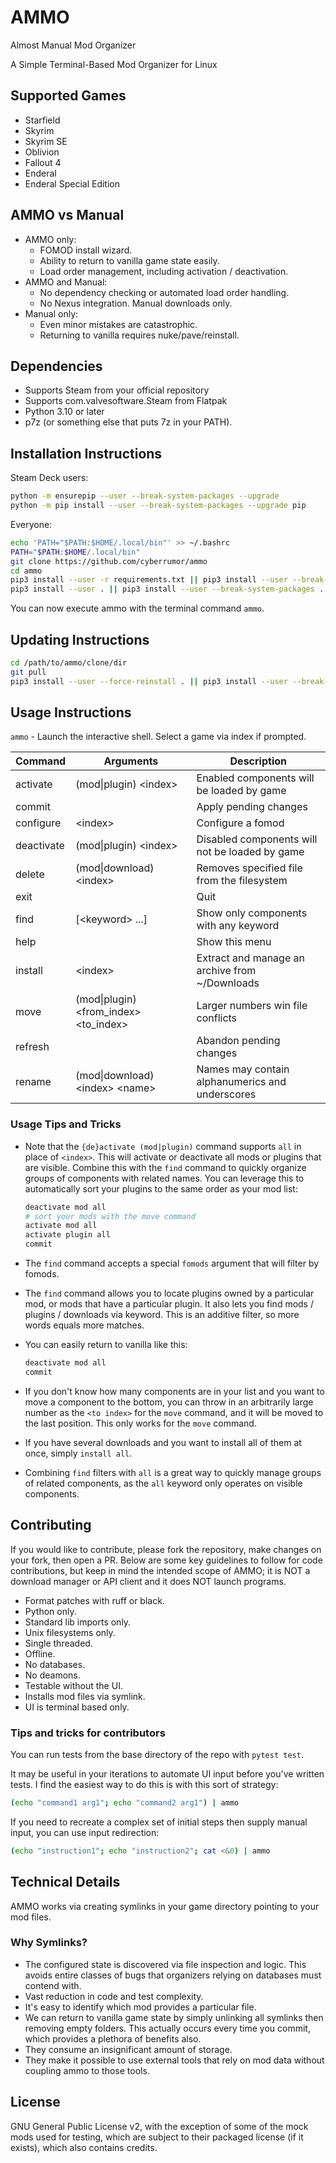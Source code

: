 # AMMO

Almost Manual Mod Organizer

A Simple Terminal-Based Mod Organizer for Linux

## Supported Games

- Starfield
- Skyrim
- Skyrim SE
- Oblivion
- Fallout 4
- Enderal
- Enderal Special Edition

## AMMO vs Manual

- AMMO only:
  - FOMOD install wizard.
  - Ability to return to vanilla game state easily.
  - Load order management, including activation / deactivation.
- AMMO and Manual:
  - No dependency checking or automated load order handling.
  - No Nexus integration. Manual downloads only.
- Manual only:
  - Even minor mistakes are catastrophic.
  - Returning to vanilla requires nuke/pave/reinstall.

## Dependencies

- Supports Steam from your official repository
- Supports com.valvesoftware.Steam from Flatpak
- Python 3.10 or later
- p7z (or something else that puts 7z in your PATH).

## Installation Instructions

Steam Deck users:

```sh
python -m ensurepip --user --break-system-packages --upgrade
python -m pip install --user --break-system-packages --upgrade pip
```

Everyone:

```sh
echo 'PATH="$PATH:$HOME/.local/bin"' >> ~/.bashrc
PATH="$PATH:$HOME/.local/bin"
git clone https://github.com/cyberrumor/ammo
cd ammo
pip3 install --user -r requirements.txt || pip3 install --user --break-system-packages -r requirements.txt
pip3 install --user . || pip3 install --user --break-system-packages .
```

You can now execute ammo with the terminal command `ammo`.

## Updating Instructions

```sh
cd /path/to/ammo/clone/dir
git pull
pip3 install --user --force-reinstall . || pip3 install --user --break-system-packages --force-reinstall .
```

## Usage Instructions

`ammo` - Launch the interactive shell. Select a game via index if prompted.

| Command     | Arguments                               | Description |
|-|-|-|
| activate    | (mod\|plugin) \<index>                  | Enabled components will be loaded by game |
| commit      |                                         | Apply pending changes |
| configure   | \<index>                                | Configure a fomod |
| deactivate  | (mod\|plugin) \<index>                  | Disabled components will not be loaded by game |
| delete      | (mod\|download) \<index>                | Removes specified file from the filesystem |
| exit        |                                         | Quit |
| find        | [\<keyword> ...]                        | Show only components with any keyword |
| help        |                                         | Show this menu |
| install     | \<index>                                | Extract and manage an archive from ~/Downloads |
| move        | (mod\|plugin) \<from_index> \<to_index> | Larger numbers win file conflicts |
| refresh     |                                         | Abandon pending changes |
| rename      | (mod\|download) \<index> \<name>        | Names may contain alphanumerics and underscores |


### Usage Tips and Tricks

- Note that the `{de}activate (mod|plugin)` command supports `all` in place of `<index>`.
  This will activate or deactivate all mods or plugins that are visible. Combine this
  with the `find` command to quickly organize groups of components with related names.
  You can leverage this to automatically sort your plugins to the same order as your
  mod list:

    ```sh
    deactivate mod all
    # sort your mods with the move command
    activate mod all
    activate plugin all
    commit
    ```

- The `find` command accepts a special `fomods` argument that will filter by fomods.

- The `find` command allows you to locate plugins owned by a particular mod, or mods
  that have a particular plugin. It also lets you find mods / plugins / downloads via
  keyword. This is an additive filter, so more words equals more matches.

- You can easily return to vanilla like this:

  ```sh
  deactivate mod all
  commit
  ```

- If you don't know how many components are in your list and you want to move a
  component to the bottom, you can throw in an arbitrarily large number as the
  `<to index>` for the `move` command, and it will be moved to the last position.
  This only works for the `move` command.

- If you have several downloads and you want to install all of them at once, simply
  `install all`.

- Combining `find` filters with `all` is a great way to quickly manage groups of
  related components, as the `all` keyword only operates on visible components.

## Contributing

If you would like to contribute, please fork the repository, make changes on your fork, then open a PR. Below are some key guidelines to follow for code contributions, but keep in mind the intended scope of AMMO; it is NOT a download manager or API client and it does NOT launch programs.

- Format patches with ruff or black.
- Python only.
- Standard lib imports only.
- Unix filesystems only.
- Single threaded.
- Offline.
- No databases.
- No deamons.
- Testable without the UI.
- Installs mod files via symlink.
- UI is terminal based only.

### Tips and tricks for contributors

You can run tests from the base directory of the repo with `pytest test`.

It may be useful in your iterations to automate UI input before you've written
tests. I find the easiest way to do this is with this sort of strategy:

```sh
(echo "command1 arg1"; echo "command2 arg1") | ammo
```

If you need to recreate a complex set of initial steps then supply manual input,
you can use input redirection:

```sh
(echo "instruction1"; echo "instruction2"; cat <&0) | ammo
```

## Technical Details

AMMO works via creating symlinks in your game directory pointing to your mod files.

### Why Symlinks?

- The configured state is discovered via file inspection and logic. This avoids
  entire classes of bugs that organizers relying on databases must contend with.
- Vast reduction in code and test complexity.
- It's easy to identify which mod provides a particular file.
- We can return to vanilla game state by simply unlinking all symlinks then
  removing empty folders. This actually occurs every time you commit, which
  provides a plethora of benefits also.
- They consume an insignificant amount of storage.
- They make it possible to use external tools that rely on mod data without
  coupling ammo to those tools.

## License

GNU General Public License v2, with the exception of some of the mock mods used for testing,
which are subject to their packaged license (if it exists), which also contains credits.
